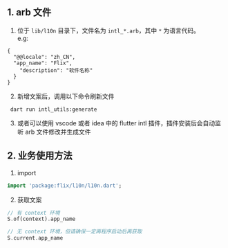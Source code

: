 ## 1. arb 文件

1. 位于 `lib/l10n` 目录下，文件名为 `intl_*.arb`，其中 `*` 为语言代码。  
e.g:
```
{
  "@@locale": "zh_CN",
  "app_name": "Flix", 
    "description": "软件名称"
  }
}
```

2. 新增文案后，调用以下命令刷新文件
```shell
 dart run intl_utils:generate
```

3. 或者可以使用 vscode 或者 idea 中的 flutter intl 插件，插件安装后会自动监听 arb 文件修改并生成文件

## 2. 业务使用方法

1. import 
```dart
import 'package:flix/l10n/l10n.dart';
```

2. 获取文案

```dart
// 有 context 环境
S.of(context).app_name

// 无 context 环境，但请确保一定再程序启动后再获取
S.current.app_name
```

